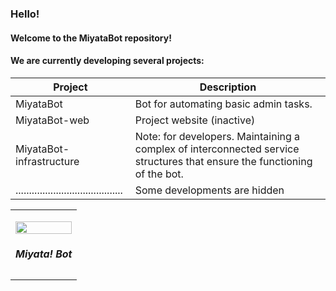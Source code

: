 ### Hello! 
#### Welcome to the MiyataBot repository!  
#### We are currently developing several projects:
|             Project                     |              Description               |    
|-----------------------------------------|----------------------------------------|
| MiyataBot                               | Bot for automating basic admin tasks.  |
| MiyataBot-web                           | Project website (inactive)             | 
| MiyataBot-infrastructure                | Note: for developers. Maintaining a complex of interconnected service structures that ensure the functioning of the bot.  |
| ........................................| Some developments are hidden  |

<p align="center">
<table align="center">
     <tr>
      <td>
         <p align="center">    
         <img align="center" src="https://i.ibb.co/NmwJVns/logo.png" width="100%"/></a><br/>
         <h5 align="center">Miyata! Bot</h5>
   </tr>
 </table>
</p>

